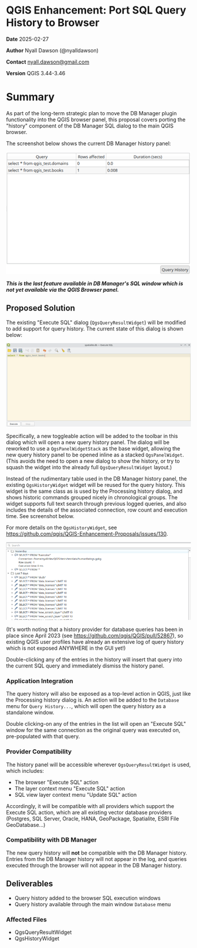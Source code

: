 # QGIS Enhancement: Port SQL Query History to Browser

**Date** 2025-02-27

**Author** Nyall Dawson (@nyalldawson)

**Contact** nyall.dawson@gmail.com

**Version** QGIS 3.44-3.46

# Summary

As part of the long-term strategic plan to move the DB Manager plugin functionality into
the QGIS browser panel, this proposal covers porting the "history" component of the DB
Manager SQL dialog to the main QGIS browser.

The screenshot below shows the current DB Manager history panel:

![db_manager_version.png](images/qep332/db_manager_version.png)

_**This is the last feature available in DB Manager's SQL window which is not yet available
via the QGIS Browser panel.**_

## Proposed Solution

The existing "Execute SQL" dialog (``QgsQueryResultWidget``) will be modified to add support
for query history. The current state of this dialog is shown below:

![execute_sql.png](images/qep332/execute_sql.png)

Specifically, a new toggleable action will be added to the toolbar in this dialog which will
open a new query history panel. The dialog will be reworked to use a ``QgsPanelWidgetStack``
as the base widget, allowing the new query history panel to be opened inline as a stacked
``QgsPanelWidget``. (This avoids the need to open a new dialog to show the history, or
try to squash the widget into the already full ``QgsQueryResultWidget`` layout.)

Instead of the rudimentary table used in the DB Manager history panel, the existing ``QgsHistoryWidget``
widget will be reused for the query history. This widget is the same class as is used
by the Processing history dialog, and shows historic commands grouped nicely in chronological
groups. The widget supports full text search through previous logged queries, and also includes
the details of the associated connection, row count and execution time. See screenshot below.

For more details on the ``QgsHistoryWidget``, see https://github.com/qgis/QGIS-Enhancement-Proposals/issues/130.

![history_widget.png](images/qep332/history_widget.png)

(It's worth noting that a history provider for database queries has been in place since
April 2023 (see https://github.com/qgis/QGIS/pull/52867), so existing QGIS user profiles
have already an extensive log of query history which is not exposed ANYWHERE in the
GUI yet!)

Double-clicking any of the entries in the history will insert that query into the current
SQL query and immediately dismiss the history panel.

### Application Integration

The query history will also be exposed as a top-level action in QGIS, just like the
Processing history dialog is. An action will be added to the ``Database`` menu
for ``Query History...``, which will open the query history as a standalone window.

Double clicking-on any of the entries in the list will open an "Execute SQL" window
for the same connection as the original query was executed on, pre-populated with that
query.

### Provider Compatibility

The history panel will be accessible wherever ``QgsQueryResultWidget`` is used, which includes:

- The browser "Execute SQL" action
- The layer context menu "Execute SQL" action
- SQL view layer context menu "Update SQL" action

Accordingly, it will be compatible with all providers which support the Execute SQL action,
which are all existing vector database providers (Postgres, SQL Server, Oracle, HANA, GeoPackage,
Spatialite, ESRI File GeoDatabase...)

### Compatibility with DB Manager

The new query history will **not** be compatible with the DB Manager history. Entries from
the DB Manager history will not appear in the log, and queries executed through the browser
will not appear in the DB Manager history. 

## Deliverables

- Query history added to the browser SQL execution windows
- Query history available through the main window ``Database`` menu

### Affected Files

- QgsQueryResultWidget
- QgsHistoryWidget
